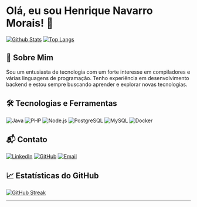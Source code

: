 # Olá, eu sou Henrique Navarro Morais! 👋

[![Github Stats](https://github-readme-stats.vercel.app/api?username=Henrique-Navarro&show_icons=true&theme=dark)](https://github.com/Henrique-Navarro)
[![Top Langs](https://github-readme-stats.vercel.app/api/top-langs/?username=Henrique-Navarro&layout=compact&theme=dark)](https://github.com/Henrique-Navarro)


## 🚀 Sobre Mim
Sou um entusiasta de tecnologia com um forte interesse em compiladores e várias linguagens de programação. Tenho experiência em desenvolvimento backend e estou sempre buscando aprender e explorar novas tecnologias.

## 🛠️ Tecnologias e Ferramentas
![Java](https://img.shields.io/badge/Java-007396?style=flat&logo=java&logoColor=white)  ![PHP](https://img.shields.io/badge/PHP-777BB4?style=flat&logo=php&logoColor=white)
![Node.js](https://img.shields.io/badge/Node.js-339933?style=flat&logo=nodedotjs&logoColor=white)
![PostgreSQL](https://img.shields.io/badge/PostgreSQL-336791?style=flat&logo=postgresql&logoColor=white)
![MySQL](https://img.shields.io/badge/MySQL-4479A1?style=flat&logo=mysql&logoColor=white)
![Docker](https://img.shields.io/badge/Docker-2496ED?style=flat&logo=docker&logoColor=white)

## 📬 Contato
[![LinkedIn](https://img.shields.io/badge/LinkedIn-blue?style=flat&logo=linkedin&logoColor=white)](https://www.linkedin.com/in/henrique-navarro/)
[![GitHub](https://img.shields.io/badge/GitHub-black?style=flat&logo=github&logoColor=white)](https://github.com/Henrique-Navarro)
[![Email](https://img.shields.io/badge/Email-D14836?style=flat&logo=gmail&logoColor=white)](mailto:seuemail@exemplo.com)

## 📈 Estatísticas do GitHub
[![GitHub Streak](https://github-readme-streak-stats.herokuapp.com/?user=Henrique-Navarro&theme=dark)](https://github.com/Henrique-Navarro)

---
